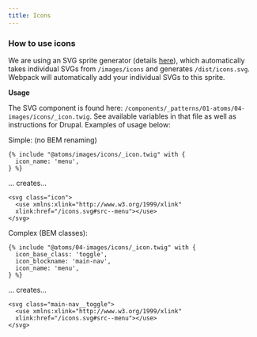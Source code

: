 ```yaml
---
title: Icons
---
```


### How to use icons

We are using an SVG sprite generator (details [here](https://www.npmjs.com/package/svg-sprite-loader)), which automatically takes individual SVGs from `/images/icons` and generates `/dist/icons.svg`. Webpack will automatically add your individual SVGs to this sprite.

**Usage**

The SVG component is found here: 
`/components/_patterns/01-atoms/04-images/icons/_icon.twig`. 
See available variables in that file 
as well as instructions for Drupal. Examples of usage below:

Simple: (no BEM renaming)

```
{% include "@atoms/images/icons/_icon.twig" with {
  icon_name: 'menu',
} %}
```

... creates...

```
<svg class="icon">
  <use xmlns:xlink="http://www.w3.org/1999/xlink" 
  xlink:href="/icons.svg#src--menu"></use>
</svg>
```

Complex (BEM classes):

```
{% include "@atoms/04-images/icons/_icon.twig" with {
  icon_base_class: 'toggle',
  icon_blockname: 'main-nav',
  icon_name: 'menu',
} %}
```

... creates...

```
<svg class="main-nav__toggle">
  <use xmlns:xlink="http://www.w3.org/1999/xlink" 
  xlink:href="/icons.svg#src--menu"></use>
</svg>
```
